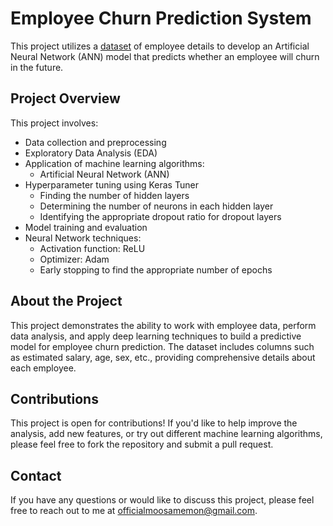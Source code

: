 # Employee Churn Prediction System

This project utilizes a [dataset](https://www.kaggle.com/datasets/shubh0799/churn-modelling) of employee details to develop an Artificial Neural Network (ANN) model that predicts whether an employee will churn in the future.

## Project Overview

This project involves:
- Data collection and preprocessing
- Exploratory Data Analysis (EDA)
- Application of machine learning algorithms:
  - Artificial Neural Network (ANN)
- Hyperparameter tuning using Keras Tuner
  - Finding the number of hidden layers
  - Determining the number of neurons in each hidden layer
  - Identifying the appropriate dropout ratio for dropout layers
- Model training and evaluation
- Neural Network techniques:
  - Activation function: ReLU
  - Optimizer: Adam
  - Early stopping to find the appropriate number of epochs

## About the Project

This project demonstrates the ability to work with employee data, perform data analysis, and apply deep learning techniques to build a predictive model for employee churn prediction. The dataset includes columns such as estimated salary, age, sex, etc., providing comprehensive details about each employee.

## Contributions

This project is open for contributions! If you'd like to help improve the analysis, add new features, or try out different machine learning algorithms, please feel free to fork the repository and submit a pull request.

## Contact

If you have any questions or would like to discuss this project, please feel free to reach out to me at [officialmoosamemon@gmail.com](mailto:officialmoosamemon@gmail.com).
